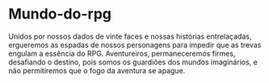 # Mundo-do-rpg
Unidos por nossos dados de vinte faces e nossas histórias entrelaçadas, ergueremos as espadas de nossos personagens para impedir que as trevas engulam a essência do RPG. Aventureiros, permaneceremos firmes, desafiando o destino, pois somos os guardiões dos mundos imaginários, e não permitiremos que o fogo da aventura se apague.

